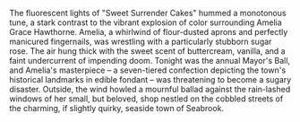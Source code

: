 The fluorescent lights of "Sweet Surrender Cakes" hummed a monotonous tune, a stark contrast to the vibrant explosion of color surrounding Amelia Grace Hawthorne.  Amelia, a whirlwind of flour-dusted aprons and perfectly manicured fingernails, was wrestling with a particularly stubborn sugar rose.  The air hung thick with the sweet scent of buttercream, vanilla, and a faint undercurrent of impending doom.  Tonight was the annual Mayor's Ball, and Amelia's masterpiece – a seven-tiered confection depicting the town's historical landmarks in edible fondant – was threatening to become a sugary disaster.  Outside, the wind howled a mournful ballad against the rain-lashed windows of her small, but beloved, shop nestled on the cobbled streets of the charming, if slightly quirky, seaside town of Seabrook.

